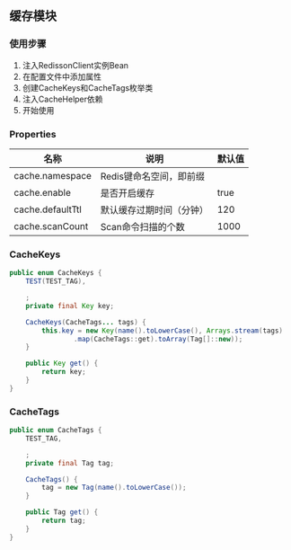 ## 缓存模块

### 使用步骤
1. 注入RedissonClient实例Bean
2. 在配置文件中添加属性
3. 创建CacheKeys和CacheTags枚举类
4. 注入CacheHelper依赖
5. 开始使用

### Properties
| 名称 | 说明 | 默认值 |
| ---- | ---- | ------ |
| cache.namespace | Redis键命名空间，即前缀 |
| cache.enable | 是否开启缓存 | true |
| cache.defaultTtl | 默认缓存过期时间（分钟） | 120 |
| cache.scanCount | Scan命令扫描的个数 | 1000 |

### CacheKeys
```java
public enum CacheKeys {
    TEST(TEST_TAG),

    ;
    private final Key key;

    CacheKeys(CacheTags... tags) {
        this.key = new Key(name().toLowerCase(), Arrays.stream(tags)
                .map(CacheTags::get).toArray(Tag[]::new));
    }

    public Key get() {
        return key;
    }
}
```

### CacheTags
```java
public enum CacheTags {
    TEST_TAG,

    ;
    private final Tag tag;

    CacheTags() {
        tag = new Tag(name().toLowerCase());
    }

    public Tag get() {
        return tag;
    }
}
```